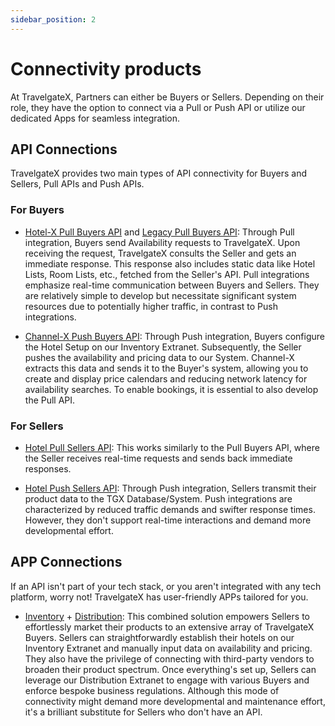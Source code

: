 ```yaml
---
sidebar_position: 2
---
```


# Connectivity products

At TravelgateX, Partners can either be Buyers or Sellers. Depending on their role, they have the option to connect via a Pull or Push API or utilize our dedicated Apps for seamless integration.

## API Connections

TravelgateX provides two main types of API connectivity for Buyers and Sellers, Pull APIs and Push APIs.

### For Buyers

* [Hotel-X Pull Buyers API](../apis/for-buyers/hotel-x-pull-buyers-api/quickstart.mdx) and
 [Legacy Pull Buyers API](../apis/for-buyers/legacy-pull-buyers-api/overview.mdx): Through Pull integration, Buyers send Availability requests to TravelgateX. Upon receiving the request, TravelgateX consults the Seller and gets an immediate response. This response also includes static data like Hotel Lists, Room Lists, etc., fetched from the Seller's API. Pull integrations emphasize real-time communication between Buyers and Sellers. They are relatively simple to develop but necessitate significant system resources due to potentially higher traffic, in contrast to Push integrations.

* [Channel-X Push Buyers API](../apis/for-buyers/channel-x-push-buyers-api/quickstart.mdx): Through Push integration, Buyers configure the Hotel Setup on our Inventory Extranet. Subsequently, the Seller pushes the availability and pricing data to our System. Channel-X extracts this data and sends it to the Buyer's system, allowing you to create and display price calendars and reducing network latency for availability searches. To enable bookings, it is essential to also develop the Pull API.

### For Sellers

* [Hotel Pull Sellers API](../apis/for-sellers/hotel-pull-sellers-api/quickstart.mdx): This works similarly to the Pull Buyers API, where the Seller receives real-time requests and sends back immediate responses.

* [Hotel Push Sellers API](../apis/for-sellers/hotel-push-sellers-api/quickstart.mdx): Through Push integration, Sellers transmit their product data to the TGX Database/System. Push integrations are characterized by reduced traffic demands and swifter response times. However, they don't support real-time interactions and demand more developmental effort.

## APP Connections

If an API isn't part of your tech stack, or you aren't integrated with any tech platform, worry not! TravelgateX has user-friendly APPs tailored for you.

* [Inventory](../apps/inventory/quickstart) + [Distribution](../apps/distribution/quickstart): This combined solution empowers Sellers to effortlessly market their products to an extensive array of TravelgateX Buyers. Sellers can straightforwardly establish their hotels on our Inventory Extranet and manually input data on availability and pricing. They also have the privilege of connecting with third-party vendors to broaden their product spectrum. Once everything's set up, Sellers can leverage our Distribution Extranet to engage with various Buyers and enforce bespoke business regulations. Although this mode of connectivity might demand more developmental and maintenance effort, it's a brilliant substitute for Sellers who don't have an API.
